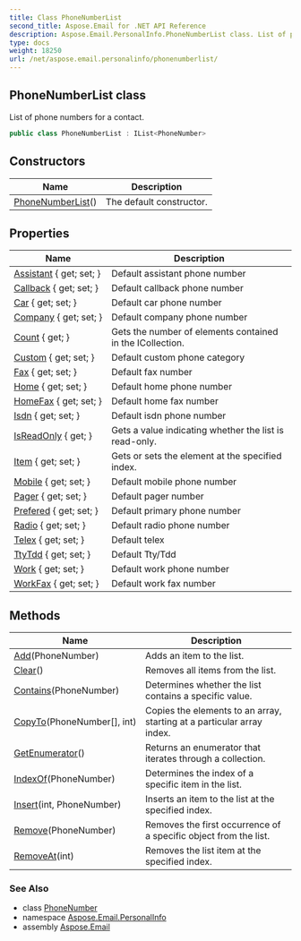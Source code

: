 ```yaml
---
title: Class PhoneNumberList
second_title: Aspose.Email for .NET API Reference
description: Aspose.Email.PersonalInfo.PhoneNumberList class. List of phone numbers for a contact
type: docs
weight: 18250
url: /net/aspose.email.personalinfo/phonenumberlist/
---
```

## PhoneNumberList class

List of phone numbers for a contact.

```csharp
public class PhoneNumberList : IList<PhoneNumber>
```

## Constructors

| Name | Description |
| --- | --- |
| [PhoneNumberList](phonenumberlist/)() | The default constructor. |

## Properties

| Name | Description |
| --- | --- |
| [Assistant](../../aspose.email.personalinfo/phonenumberlist/assistant/) { get; set; } | Default assistant phone number |
| [Callback](../../aspose.email.personalinfo/phonenumberlist/callback/) { get; set; } | Default callback phone number |
| [Car](../../aspose.email.personalinfo/phonenumberlist/car/) { get; set; } | Default car phone number |
| [Company](../../aspose.email.personalinfo/phonenumberlist/company/) { get; set; } | Default company phone number |
| [Count](../../aspose.email.personalinfo/phonenumberlist/count/) { get; } | Gets the number of elements contained in the ICollection. |
| [Custom](../../aspose.email.personalinfo/phonenumberlist/custom/) { get; set; } | Default custom phone category |
| [Fax](../../aspose.email.personalinfo/phonenumberlist/fax/) { get; set; } | Default fax number |
| [Home](../../aspose.email.personalinfo/phonenumberlist/home/) { get; set; } | Default home phone number |
| [HomeFax](../../aspose.email.personalinfo/phonenumberlist/homefax/) { get; set; } | Default home fax number |
| [Isdn](../../aspose.email.personalinfo/phonenumberlist/isdn/) { get; set; } | Default isdn phone number |
| [IsReadOnly](../../aspose.email.personalinfo/phonenumberlist/isreadonly/) { get; } | Gets a value indicating whether the list is read-only. |
| [Item](../../aspose.email.personalinfo/phonenumberlist/item/) { get; set; } | Gets or sets the element at the specified index. |
| [Mobile](../../aspose.email.personalinfo/phonenumberlist/mobile/) { get; set; } | Default mobile phone number |
| [Pager](../../aspose.email.personalinfo/phonenumberlist/pager/) { get; set; } | Default pager number |
| [Prefered](../../aspose.email.personalinfo/phonenumberlist/prefered/) { get; set; } | Default primary phone number |
| [Radio](../../aspose.email.personalinfo/phonenumberlist/radio/) { get; set; } | Default radio phone number |
| [Telex](../../aspose.email.personalinfo/phonenumberlist/telex/) { get; set; } | Default telex |
| [TtyTdd](../../aspose.email.personalinfo/phonenumberlist/ttytdd/) { get; set; } | Default Tty/Tdd |
| [Work](../../aspose.email.personalinfo/phonenumberlist/work/) { get; set; } | Default work phone number |
| [WorkFax](../../aspose.email.personalinfo/phonenumberlist/workfax/) { get; set; } | Default work fax number |

## Methods

| Name | Description |
| --- | --- |
| [Add](../../aspose.email.personalinfo/phonenumberlist/add/)(PhoneNumber) | Adds an item to the list. |
| [Clear](../../aspose.email.personalinfo/phonenumberlist/clear/)() | Removes all items from the list. |
| [Contains](../../aspose.email.personalinfo/phonenumberlist/contains/)(PhoneNumber) | Determines whether the list contains a specific value. |
| [CopyTo](../../aspose.email.personalinfo/phonenumberlist/copyto/)(PhoneNumber[], int) | Copies the elements to an array, starting at a particular array index. |
| [GetEnumerator](../../aspose.email.personalinfo/phonenumberlist/getenumerator/)() | Returns an enumerator that iterates through a collection. |
| [IndexOf](../../aspose.email.personalinfo/phonenumberlist/indexof/)(PhoneNumber) | Determines the index of a specific item in the list. |
| [Insert](../../aspose.email.personalinfo/phonenumberlist/insert/)(int, PhoneNumber) | Inserts an item to the list at the specified index. |
| [Remove](../../aspose.email.personalinfo/phonenumberlist/remove/)(PhoneNumber) | Removes the first occurrence of a specific object from the list. |
| [RemoveAt](../../aspose.email.personalinfo/phonenumberlist/removeat/)(int) | Removes the list item at the specified index. |

### See Also

* class [PhoneNumber](../phonenumber/)
* namespace [Aspose.Email.PersonalInfo](../../aspose.email.personalinfo/)
* assembly [Aspose.Email](../../)


